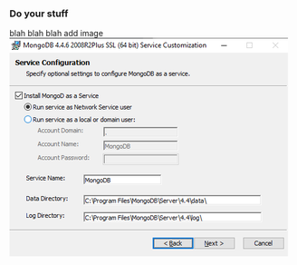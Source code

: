 ### Do your stuff
blah blah blah
add image
![alt text](https://github.com/nkim256/practice/blob/nathan/sc.png?raw=true)